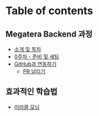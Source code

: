 # Table of contents

## Megatera Backend 과정

* [소개 및 목차](README.md)
* [0주차 - 준비 및 세팅](<README (1).md>)
* [GitHub과 연동하기](integration/integration-with-github.md)
  * [PR 날리기](megatera-backend/integration-with-github/pr.md)

## 효과적인 학습법

* [미라클 모닝](undefined/undefined.md)
